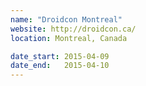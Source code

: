 ```yaml
---
name: "Droidcon Montreal"
website: http://droidcon.ca/
location: Montreal, Canada

date_start: 2015-04-09
date_end:   2015-04-10
---
```


